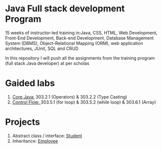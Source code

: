 # Java Full stack development Program
15 weeks of instructor-led training in:Java, CSS, HTML, Web Development, Front-End Development, Back-end Development, Database Management System (DBMS), Object-Relational Mapping (ORM), web application architectures, JUnit, SQL and CRUD 

In this repository I will push all the assignments from the training program (full stack Java developer) at per scholas

# Gaided labs
1. [Core Java:](https://github.com/noor188/303.2-GLAB) 303.2.1 (Operators) & 303.2.2 (Type Casting)
2. [Control Flow: ](https://github.com/noor188/GLAB-303.5) 303.5.1 (for loop) & 303.5.2 (while loop) & 303.6.1 (Array)


# Projects 
1. Abstract class / interface: [Student](https://github.com/noor188/Student)
2. Inheritance: [Employee](https://github.com/noor188/Student) 

